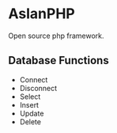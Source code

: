 # AslanPHP
Open source php framework.

## Database Functions
- Connect
- Disconnect
- Select
- Insert
- Update
- Delete
